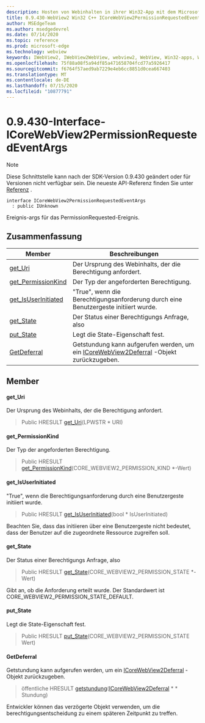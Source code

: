 ```yaml
---
description: Hosten von Webinhalten in ihrer Win32-App mit dem Microsoft Edge WebView2-Steuerelement
title: 0.9.430-WebView2 Win32 C++ ICoreWebView2PermissionRequestedEventArgs
author: MSEdgeTeam
ms.author: msedgedevrel
ms.date: 07/14/2020
ms.topic: reference
ms.prod: microsoft-edge
ms.technology: webview
keywords: IWebView2, IWebView2WebView, webview2, WebView, Win32-apps, Win32, Edge, ICoreWebView2, ICoreWebView2Host, Browser-Steuerelement, Edge-HTML
ms.openlocfilehash: 75f88a08f5a94df85a471658704fcd77a5926417
ms.sourcegitcommit: f6764f57aed9ab7229e4eb6cc8851d0cea667403
ms.translationtype: MT
ms.contentlocale: de-DE
ms.lasthandoff: 07/15/2020
ms.locfileid: "10877791"
---
```

# 0.9.430-Interface-ICoreWebView2PermissionRequestedEventArgs 

> [!NOTE]
> Diese Schnittstelle kann nach der SDK-Version 0.9.430 geändert oder für Versionen nicht verfügbar sein. Die neueste API-Referenz finden Sie unter [Referenz](../../../webview2-api-reference.md) .

```
interface ICoreWebView2PermissionRequestedEventArgs
  : public IUnknown
```

Ereignis-args für das PermissionRequested-Ereignis.

## Zusammenfassung

 Member                        | Beschreibungen
--------------------------------|---------------------------------------------
[get_Uri](#get_uri) | Der Ursprung des Webinhalts, der die Berechtigung anfordert.
[get_PermissionKind](#get_permissionkind) | Der Typ der angeforderten Berechtigung.
[get_IsUserInitiated](#get_isuserinitiated) | "True", wenn die Berechtigungsanforderung durch eine Benutzergeste initiiert wurde.
[get_State](#get_state) | Der Status einer Berechtigungs Anfrage, also
[put_State](#put_state) | Legt die State-Eigenschaft fest.
[GetDeferral](#getdeferral) | Getstundung kann aufgerufen werden, um ein [ICoreWebView2Deferral](ICoreWebView2Deferral.md) -Objekt zurückzugeben.

## Member

#### get_Uri 

Der Ursprung des Webinhalts, der die Berechtigung anfordert.

> Public HRESULT [get_Uri](#get_uri)(LPWSTR * URI)

#### get_PermissionKind 

Der Typ der angeforderten Berechtigung.

> Public HRESULT [get_PermissionKind](#get_permissionkind)(CORE_WEBVIEW2_PERMISSION_KIND *-Wert)

#### get_IsUserInitiated 

"True", wenn die Berechtigungsanforderung durch eine Benutzergeste initiiert wurde.

> Public HRESULT [get_IsUserInitiated](#get_isuserinitiated)(bool * IsUserInitiated)

Beachten Sie, dass das initiieren über eine Benutzergeste nicht bedeutet, dass der Benutzer auf die zugeordnete Ressource zugreifen soll.

#### get_State 

Der Status einer Berechtigungs Anfrage, also

> Public HRESULT [get_State](#get_state)(CORE_WEBVIEW2_PERMISSION_STATE *-Wert)

Gibt an, ob die Anforderung erteilt wurde. Der Standardwert ist CORE_WEBVIEW2_PERMISSION_STATE_DEFAULT.

#### put_State 

Legt die State-Eigenschaft fest.

> Public HRESULT [put_State](#put_state)(CORE_WEBVIEW2_PERMISSION_STATE Wert)

#### GetDeferral 

Getstundung kann aufgerufen werden, um ein [ICoreWebView2Deferral](ICoreWebView2Deferral.md) -Objekt zurückzugeben.

> öffentliche HRESULT [getstundung](#getdeferral)([ICoreWebView2Deferral](ICoreWebView2Deferral.md) * * Stundung)

Entwickler können das verzögerte Objekt verwenden, um die berechtigungsentscheidung zu einem späteren Zeitpunkt zu treffen.

